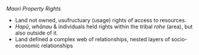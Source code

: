 *Maori Property Rights*

- Land not owned, usufructuary (usage) rights of access to resources.
- *Hapū*, *whānau* & individuals held rights within the tribal *rohe* (area), but also outside of it.
- Land defined a complex web of relationships, nested layers of socio-economic relationships
